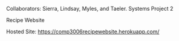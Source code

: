 Collaborators: Sierra, Lindsay, Myles, and Taeler.
Systems Project 2

Recipe Website

Hosted Site: https://comp3006recipewebsite.herokuapp.com/
